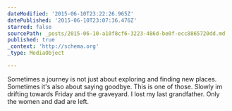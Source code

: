 ```yaml
---
dateModified: '2015-06-10T23:22:26.965Z'
datePublished: '2015-06-10T23:07:36.476Z'
starred: false
sourcePath: _posts/2015-06-10-a10f8cf6-3223-486d-be0f-ecc8865720dd.md
published: true
_context: 'http://schema.org'
_type: MediaObject

---
```

Sometimes a journey is not just about exploring and finding new places. Sometimes it's also about saying goodbye. This is one of those. Slowly im drifting towards Friday and the graveyard. I lost my last grandfather. Only the women and dad are left.